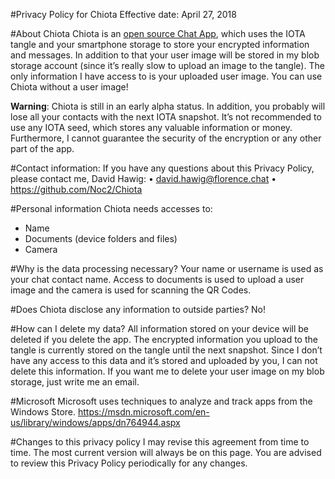 #Privacy Policy for Chiota
Effective date: April 27, 2018

#About Chiota
Chiota is an [open source Chat App](https://github.com/Noc2/Chiota), which uses the IOTA tangle and your smartphone storage to store your encrypted information and messages. In addition to that your user image will be stored in my blob storage account (since it’s really slow to upload an image to the tangle). 
The only information I have access to is your uploaded user image. You can use Chiota without a user image!

**Warning**: Chiota is still in an early alpha status. In addition, you probably will lose all your contacts with the next IOTA snapshot. It’s not recommended to use any IOTA seed, which stores any valuable information or money. Furthermore, I cannot guarantee the security of the encryption or any other part of the app.

#Contact information:
If you have any questions about this Privacy Policy, please contact me, David Hawig:
•	david.hawig@florence.chat
•	https://github.com/Noc2/Chiota

#Personal information Chiota needs accesses to: 
- Name 
- Documents (device folders and files) 
- Camera 

#Why is the data processing necessary?
Your name or username is used as your chat contact name. Access to documents is used to upload a user image and the camera is used for scanning the QR Codes. 

#Does Chiota disclose any information to outside parties? 
No!

#How can I delete my data?
All information stored on your device will be deleted if you delete the app. 
The encrypted information you upload to the tangle is currently stored on the tangle until the next snapshot. Since I don’t have any access to this data and it’s stored and uploaded by you, I can not delete this information. 
If you want me to delete your user image on my blob storage, just write me an email. 

#Microsoft
Microsoft uses techniques to analyze and track apps from the Windows Store.
https://msdn.microsoft.com/en-us/library/windows/apps/dn764944.aspx

#Changes to this privacy policy
I may revise this agreement from time to time. The most current version will always be on this page. You are advised to review this Privacy Policy periodically for any changes.